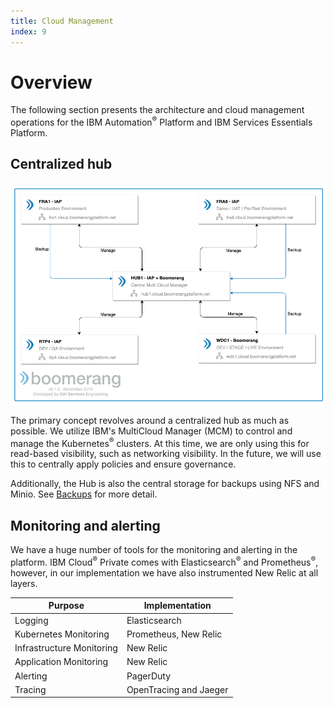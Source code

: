 ```yaml
---
title: Cloud Management
index: 9
---
```


# Overview

The following section presents the architecture and cloud management operations for the IBM Automation<sup>®</sup> Platform and IBM Services Essentials Platform.

## Centralized hub

![Centralized Hub Architecture](./assets/img/Boomerang-Architecture-Hub.png)

The primary concept revolves around a centralized hub as much as possible. We utilize IBM's MultiCloud Manager (MCM) to control and manage the Kubernetes<sup>®</sup> clusters. At this time, we are only using this for read-based visibility, such as networking visibility. In the future, we will use this to centrally apply policies and ensure governance.

Additionally, the Hub is also the central storage for backups using NFS and Minio. See [Backups](/boomerang/operations/backups) for more detail.

## Monitoring and alerting

We have a huge number of tools for the monitoring and alerting in the platform. IBM Cloud<sup>®</sup> Private comes with Elasticsearch<sup>®</sup> and Prometheus<sup>®</sup>, however, in our implementation we have also instrumented New Relic at all layers.

| Purpose                   | Implementation         |
| ------------------------- | ---------------------- |
| Logging                   | Elasticsearch          |
| Kubernetes Monitoring     | Prometheus, New Relic  |
| Infrastructure Monitoring | New Relic              |
| Application Monitoring    | New Relic              |
| Alerting                  | PagerDuty              |
| Tracing                   | OpenTracing and Jaeger |
